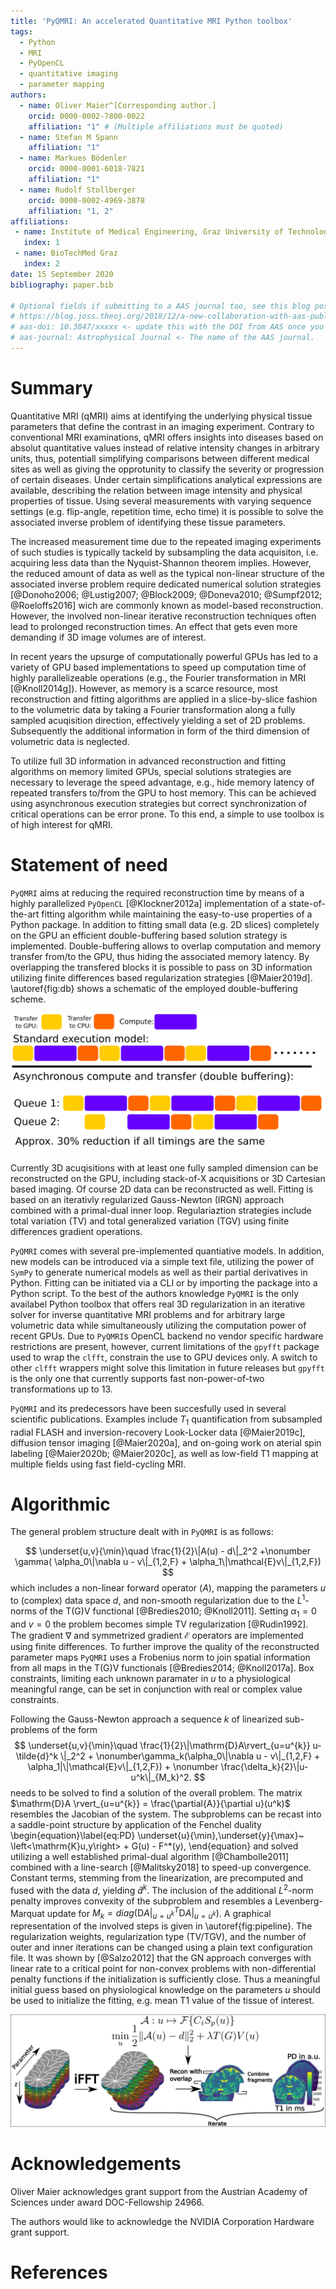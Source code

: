 ```yaml
---
title: 'PyQMRI: An accelerated Quantitative MRI Python toolbox'
tags:
  - Python
  - MRI
  - PyOpenCL
  - quantitative imaging
  - parameter mapping
authors:
  - name: Oliver Maier^[Corresponding author.]
    orcid: 0000-0002-7800-0022
    affiliation: "1" # (Multiple affiliations must be quoted)
  - name: Stefan M Spann
    affiliation: "1"
  - name: Markues Bödenler
    orcid: 0000-0001-6018-7821
    affiliation: "1"
  - name: Rudolf Stollberger
    orcid: 0000-0002-4969-3878
    affiliation: "1, 2"
affiliations:
 - name: Institute of Medical Engineering, Graz University of Technology, Graz, Austria
   index: 1
 - name: BioTechMed Graz
   index: 2
date: 15 September 2020
bibliography: paper.bib

# Optional fields if submitting to a AAS journal too, see this blog post:
# https://blog.joss.theoj.org/2018/12/a-new-collaboration-with-aas-publishing
# aas-doi: 10.3847/xxxxx <- update this with the DOI from AAS once you know it.
# aas-journal: Astrophysical Journal <- The name of the AAS journal.
---
```


# Summary

Quantitative MRI (qMRI) aims at identifying the underlying physical tissue parameters 
that define the contrast in an imaging experiment. Contrary to conventional MRI examinations, qMRI
offers insights into diseases based on absolut quantitative values instead of relative intensity changes in arbitrary units, thus, 
potentiall simplifying comparisons between different medical sites as well as giving the opprotunity to
classify the severity or progression of certain diseases. Under certain simplifications
analytical expressions are available, describing the relation between image
intensity and physical properties of tissue. Using several measurements with 
varying sequence settings (e.g. flip-angle, repetition time, echo time) it is possible to solve the associated inverse problem
of identifying these tissue parameters.

The increased measurement time due to the repeated imaging experiments of such studies is typically tackeld by 
subsampling the data acquisiton, i.e. acquiring less data than the Nyquist-Shannon theorem implies. However, the reduced amount of data as well 
as the typical non-linear structure of the associated inverse problem require dedicated numerical solution strategies [@Donoho2006; @Lustig2007; @Block2009; @Doneva2010; @Sumpf2012; @Roeloffs2016] wich are commonly known as model-based reconstruction. However, the involved non-linear iterative reconstruction techniques often lead to prolonged reconstruction times. An effect that gets even more demanding if 3D image volumes are of interest. 

In recent years the upsurge of computationally powerful GPUs has led to a variety of
GPU based implementations to speed up computation time of highly parallelizeable operations 
(e.g., the Fourier transformation in MRI [@Knoll2014g]). However, as memory is
a scarce resource, most reconstruction and fitting algorithms are applied in a slice-by-slice fashion to 
the volumetric data by taking a Fourier transformation along a fully sampled acuqisition direction, effectively yielding a set of 2D problems.
Subsequently the additional information in form of the third dimension of volumetric data is neglected.

To utilize full 3D information in advanced reconstruction and fitting algorithms on memory limited GPUs, 
special solutions strategies are necessary to leverage the speed advantage, e.g., hide memory latency of repeated transfers to/from the GPU to host memory.
This can be achieved using asynchronous execution strategies but correct synchronization of critical operations can be error prone.
To this end, a simple to use toolbox is of high interest for qMRI.

# Statement of need 

`PyQMRI` aims at reducing the required reconstruction time by means of a
highly parallelized `PyOpenCL` [@Klockner2012a] implementation of a state-of-the-art fitting algorithm 
while maintaining the easy-to-use properties of a Python package.
In addition to fitting small data (e.g. 2D slices) completely on the GPU an efficient
double-buffering based solution strategy is implemented. Double-buffering 
allows to overlap computation and memory transfer from/to the GPU, thus
hiding the associated memory latency. By overlapping the transfered blocks
it is possible to pass on 3D information utilizing finite differences based
regularization strategies [@Maier2019d]. \autoref{fig:db} shows a schematic of the employed double-buffering scheme.

![Simple double-buffering schme using two separate command queues and overlaping transfer/compute operations. \label{fig:db}](doublebuffering.png)

Currently 3D acuqisitions with at least one fully sampled dimension can
be reconstructed on the GPU, including stack-of-X acquisitions or 3D Cartesian
based imaging. Of course 2D data can be reconstructed as well. Fitting is based
on an iterativly regularized Gauss-Newton (IRGN) approach combined with 
a primal-dual inner loop. Regulariaztion strategies include total variation (TV)
and total generalized variation (TGV) using finite differences gradient operations.

`PyQMRI` comes with several pre-implemented quantiative models. In addition,
new models can be introduced via a simple text file, utilizing the power
of `SymPy` to generate numerical models as well as their partial derivatives in Python. Fitting can be initiated via a CLI or by importing the package
into a Python script. To the best of the authors knowledge `PyQMRI`
is the only availabel Python toolbox that offers real 3D regularization 
in an iterative solver for inverse quantitative MRI problems
and for arbitrary large volumetric data while simultaneously utilizing the computation
power of recent GPUs. Due to `PyQMRI`s OpenCL backend no vendor specific hardware restrictions are present, however,
current limitations of the `gpyfft` package used to wrap the `clfft`, constrain the use to GPU devices only.
A switch to other `clfft` wrappers might solve this limitation in future releases but `gpyfft` is the only one that currently supports fast non-power-of-two transformations up to 13.

`PyQMRI` and its predecessors have been succesfully used in several scientific
publications. Examples include $T_1$ quantification from subsampled radial FLASH 
and inversion-recovery Look-Locker data [@Maier2019c], diffusion tensor imaging [@Maier2020a], 
and on-going work on aterial spin labeling [@Maier2020b; @Maier2020c], as well as low-field T1 mapping at multiple fields using fast field-cycling MRI. 

# Algorithmic
The general problem structure dealt with in `PyQMRI` is as follows:

$$
\underset{u,v}{\min}\quad 
\frac{1}{2}\|A(u) - d\|_2^2 
+\nonumber \gamma( \alpha_0\|\nabla u - v\|_{1,2,F} + 
\alpha_1\|\mathcal{E}v\|_{1,2,F})
$$
which includes a non-linear forward operator ($A$), mapping the parameters $u$ to (complex) data space $d$, and non-smooth regularization due to 
the $L^1$-norms of the T(G)V functional [@Bredies2010; @Knoll2011]. Setting $\alpha_1=0$ and $v=0$ the problem
becomes simple TV regularization [@Rudin1992]. The gradient&nbsp;$\nabla$ and symmetrized gradient&nbsp;$\mathcal{E}$ operators are implemented using finite differences.
To further improve the quality of the reconstructed parameter maps `PyQMRI` uses a Frobenius norm to join spatial
information from all maps in the T(G)V functionals [@Bredies2014; @Knoll2017a]. Box constraints, limiting each unknown paramater in $u$ to a physiological meaningful range,
can be set in conjunction with real or complex value constraints.

Following the Gauss-Newton approach a sequence $k$ of linearized sub-problems of the form
$$
\underset{u,v}{\min}\quad 
\frac{1}{2}\|\mathrm{D}A\rvert_{u=u^{k}} u-\tilde{d}^k
\|_2^2 + \nonumber\gamma_k(\alpha_0\|\nabla u - v\|_{1,2,F} + \alpha_1|\|\mathcal{E}v\|_{1,2,F}) +
\nonumber \frac{\delta_k}{2}\|u-u^k\|_{M_k}^2.
$$
needs to be solved to find a solution of the overall problem. The matrix $\mathrm{D}A
\rvert_{u=u^{k}} = \frac{\partial{A}}{\partial 
u}(u^k)$ resembles the Jacobian of the system. The subproblems can be recast into a saddle-point structure by application of the Fenchel duality
\begin{equation}\label{eq:PD}
\underset{u}{\min}\,\underset{y}{\max}~ \left<\mathrm{K}u,y\right> + G(u) - 
F^*(y),
\end{equation}
and solved utilizing a well established primal-dual algorithm [@Chambolle2011]
 combined with a line-search [@Malitsky2018] to speed-up convergence. Constant terms, stemming from the linearization, are precomputed and fused with the data $d$, yielding $\tilde{d}^k$.
The inclusion of the additional $L^2$-norm penalty improves convexity of the subproblem and resembles a Levenberg-Marquat update for $M_k=diag(\mathrm{D}A\rvert_{u=u^{k}}^T
\mathrm{D}A\rvert_{u=u^{k}})$. A graphical representation of the involved steps is given in \autoref{fig:pipeline}. The regularization weights, regularization type (TV/TGV), and the number of outer and inner iterations can be changed using a plain text configuration file. It was shown by [@Salzo2012] that the GN approach converges with linear rate to a 
critical point for non-convex problems with non-differential penalty functions if the initialization is sufficiently close. Thus a meaningful initial guess based on physiological knowledge on the parameters $u$ should be used to initialize the fitting, e.g. mean T1 value of the tissue of interest.

![Graphical representation of the employed regularized non-linear fitting procedure shown for an exemplary $T_1$ quantification problem. $C_i$ describes complex coilsensitivity information, $\mathcal{F}$ amounts to the sampling process including the Fourier transforamtion, and $S_p$ equals the non-linear relationship between image intensity and the unknown physical quantities ($T_1$ and Proton Density (PD)).\label{fig:pipeline}](pipeline.png)

# Acknowledgements

Oliver Maier acknowledges grant support from the Austrian Academy of Sciences under award DOC-Fellowship 24966.

The authors would like to acknowledge the NVIDIA Corporation Hardware grant support.

# References
